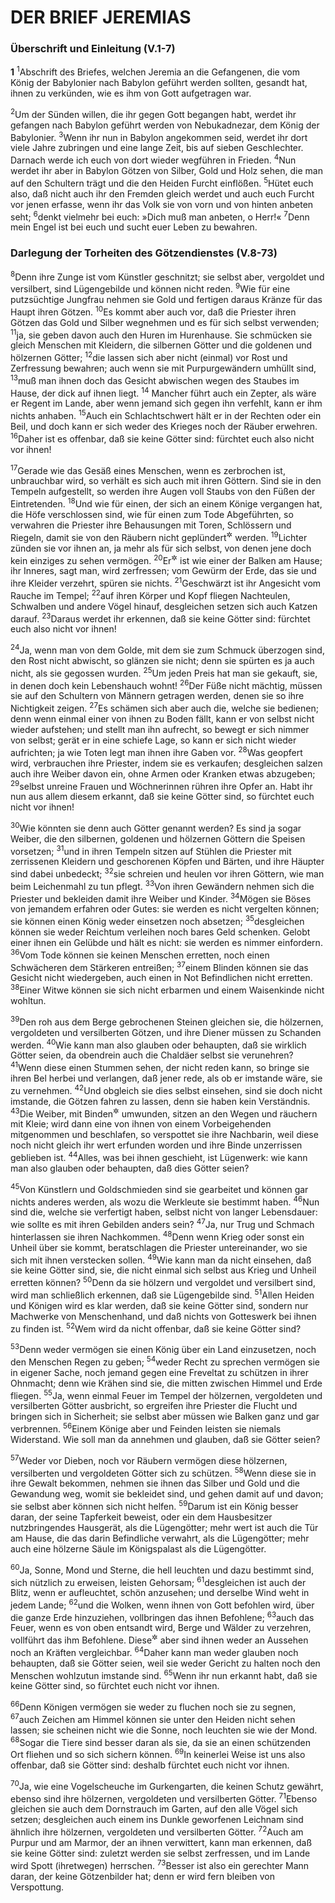 # DER BRIEF JEREMIAS

### Überschrift und Einleitung (V.1-7)

__1__
<sup>1</sup>Abschrift des Briefes, welchen Jeremia an die Gefangenen, die vom König der Babylonier nach Babylon geführt werden sollten, gesandt hat, ihnen zu verkünden, wie es ihm von Gott aufgetragen war.

<sup>2</sup>Um der Sünden willen, die ihr gegen Gott begangen habt, werdet ihr gefangen nach Babylon geführt werden von Nebukadnezar, dem König der Babylonier.
<sup>3</sup>Wenn ihr nun in Babylon angekommen seid, werdet ihr dort viele Jahre zubringen und eine lange Zeit, bis auf sieben Geschlechter. Darnach werde ich euch von dort wieder wegführen in Frieden.
<sup>4</sup>Nun werdet ihr aber in Babylon Götzen von Silber, Gold und Holz sehen, die man auf den Schultern trägt und die den Heiden Furcht einflößen.
<sup>5</sup>Hütet euch also, daß nicht auch ihr den Fremden gleich werdet und auch euch Furcht vor jenen erfasse, wenn ihr das Volk sie von vorn und von hinten anbeten seht;
<sup>6</sup>denkt vielmehr bei euch: »Dich muß man anbeten, o Herr!«
<sup>7</sup>Denn mein Engel ist bei euch und sucht euer Leben zu bewahren.

### Darlegung der Torheiten des Götzendienstes (V.8-73)

<sup>8</sup>Denn ihre Zunge ist vom Künstler geschnitzt; sie selbst aber, vergoldet und versilbert, sind Lügengebilde und können nicht reden.
<sup>9</sup>Wie für eine putzsüchtige Jungfrau nehmen sie Gold und fertigen daraus Kränze für das Haupt ihren Götzen.
<sup>10</sup>Es kommt aber auch vor, daß die Priester ihren Götzen das Gold und Silber wegnehmen und es für sich selbst verwenden;
<sup>11</sup>ja, sie geben davon auch den Huren im Hurenhause. Sie schmücken sie gleich Menschen mit Kleidern, die silbernen Götter und die goldenen und hölzernen Götter;
<sup>12</sup>die lassen sich aber nicht (einmal) vor Rost und Zerfressung bewahren; auch wenn sie mit Purpurgewändern umhüllt sind,
<sup>13</sup>muß man ihnen doch das Gesicht abwischen wegen des Staubes im Hause, der dick auf ihnen liegt.
<sup>14</sup> Mancher führt auch ein Zepter, als wäre er Regent im Lande, aber wenn jemand sich gegen ihn verfehlt, kann er ihm nichts anhaben.
<sup>15</sup>Auch ein Schlachtschwert hält er in der Rechten oder ein Beil, und doch kann er sich weder des Krieges noch der Räuber erwehren.
<sup>16</sup>Daher ist es offenbar, daß sie keine Götter sind: fürchtet euch also nicht vor ihnen!

<sup>17</sup>Gerade wie das Gesäß eines Menschen, wenn es zerbrochen ist, unbrauchbar wird, so verhält es sich auch mit ihren Göttern. Sind sie in den Tempeln aufgestellt, so werden ihre Augen voll Staubs von den Füßen der Eintretenden.
<sup>18</sup>Und wie für einen, der sich an einem Könige vergangen hat, die Höfe verschlossen sind, wie für einen zum Tode Abgeführten, so verwahren die Priester ihre Behausungen mit Toren, Schlössern und Riegeln, damit sie von den Räubern nicht geplündert<sup title="oder gestohlen?">&#x2732;</sup> werden.
<sup>19</sup>Lichter zünden sie vor ihnen an, ja mehr als für sich selbst, von denen jene doch kein einziges zu sehen vermögen.
<sup>20</sup>Er<sup title="d.h. der Götze">&#x2732;</sup> ist wie einer der Balken am Hause; ihr Inneres, sagt man, wird zerfressen; vom Gewürm der Erde, das sie und ihre Kleider verzehrt, spüren sie nichts.
<sup>21</sup>Geschwärzt ist ihr Angesicht vom Rauche im Tempel;
<sup>22</sup>auf ihren Körper und Kopf fliegen Nachteulen, Schwalben und andere Vögel hinauf, desgleichen setzen sich auch Katzen darauf.
<sup>23</sup>Daraus werdet ihr erkennen, daß sie keine Götter sind: fürchtet euch also nicht vor ihnen!

<sup>24</sup>Ja, wenn man von dem Golde, mit dem sie zum Schmuck überzogen sind, den Rost nicht abwischt, so glänzen sie nicht; denn sie spürten es ja auch nicht, als sie gegossen wurden.
<sup>25</sup>Um jeden Preis hat man sie gekauft, sie, in denen doch kein Lebenshauch wohnt!
<sup>26</sup>Der Füße nicht mächtig, müssen sie auf den Schultern von Männern getragen werden, denen sie so ihre Nichtigkeit zeigen.
<sup>27</sup>Es schämen sich aber auch die, welche sie bedienen; denn wenn einmal einer von ihnen zu Boden fällt, kann er von selbst nicht wieder aufstehen; und stellt man ihn aufrecht, so bewegt er sich nimmer von selbst; gerät er in eine schiefe Lage, so kann er sich nicht wieder aufrichten; ja wie Toten legt man ihnen ihre Gaben vor.
<sup>28</sup>Was geopfert wird, verbrauchen ihre Priester, indem sie es verkaufen; desgleichen salzen auch ihre Weiber davon ein, ohne Armen oder Kranken etwas abzugeben;
<sup>29</sup>selbst unreine Frauen und Wöchnerinnen rühren ihre Opfer an. Habt ihr nun aus allem diesem erkannt, daß sie keine Götter sind, so fürchtet euch nicht vor ihnen!

<sup>30</sup>Wie könnten sie denn auch Götter genannt werden? Es sind ja sogar Weiber, die den silbernen, goldenen und hölzernen Göttern die Speisen vorsetzen;
<sup>31</sup>und in ihren Tempeln sitzen auf Stühlen die Priester mit zerrissenen Kleidern und geschorenen Köpfen und Bärten, und ihre Häupter sind dabei unbedeckt;
<sup>32</sup>sie schreien und heulen vor ihren Göttern, wie man beim Leichenmahl zu tun pflegt.
<sup>33</sup>Von ihren Gewändern nehmen sich die Priester und bekleiden damit ihre Weiber und Kinder.
<sup>34</sup>Mögen sie Böses von jemandem erfahren oder Gutes: sie werden es nicht vergelten können; sie können einen König weder einsetzen noch absetzen;
<sup>35</sup>desgleichen können sie weder Reichtum verleihen noch bares Geld schenken. Gelobt einer ihnen ein Gelübde und hält es nicht: sie werden es nimmer einfordern.
<sup>36</sup>Vom Tode können sie keinen Menschen erretten, noch einen Schwächeren dem Stärkeren entreißen;
<sup>37</sup>einem Blinden können sie das Gesicht nicht wiedergeben, auch einen in Not Befindlichen nicht erretten.
<sup>38</sup>Einer Witwe können sie sich nicht erbarmen und einem Waisenkinde nicht wohltun.

<sup>39</sup>Den roh aus dem Berge gebrochenen Steinen gleichen sie, die hölzernen, vergoldeten und versilberten Götzen, und ihre Diener müssen zu Schanden werden.
<sup>40</sup>Wie kann man also glauben oder behaupten, daß sie wirklich Götter seien, da obendrein auch die Chaldäer selbst sie verunehren?
<sup>41</sup>Wenn diese einen Stummen sehen, der nicht reden kann, so bringe sie ihren Bel herbei und verlangen, daß jener rede, als ob er imstande wäre, sie zu vernehmen.
<sup>42</sup>Und obgleich sie dies selbst einsehen, sind sie doch nicht imstande, die Götzen fahren zu lassen, denn sie haben kein Verständnis.
<sup>43</sup>Die Weiber, mit Binden<sup title="an der Stirn?">&#x2732;</sup> umwunden, sitzen an den Wegen und räuchern mit Kleie; wird dann eine von ihnen von einem Vorbeigehenden mitgenommen und beschlafen, so verspottet sie ihre Nachbarin, weil diese noch nicht gleich ihr wert erfunden worden und ihre Binde unzerrissen geblieben ist.
<sup>44</sup>Alles, was bei ihnen geschieht, ist Lügenwerk: wie kann man also glauben oder behaupten, daß dies Götter seien?

<sup>45</sup>Von Künstlern und Goldschmieden sind sie gearbeitet und können gar nichts anderes werden, als wozu die Werkleute sie bestimmt haben.
<sup>46</sup>Nun sind die, welche sie verfertigt haben, selbst nicht von langer Lebensdauer: wie sollte es mit ihren Gebilden anders sein?
<sup>47</sup>Ja, nur Trug und Schmach hinterlassen sie ihren Nachkommen.
<sup>48</sup>Denn wenn Krieg oder sonst ein Unheil über sie kommt, beratschlagen die Priester untereinander, wo sie sich mit ihnen verstecken sollen.
<sup>49</sup>Wie kann man da nicht einsehen, daß sie keine Götter sind, sie, die nicht einmal sich selbst aus Krieg und Unheil erretten können?
<sup>50</sup>Denn da sie hölzern und vergoldet und versilbert sind, wird man schließlich erkennen, daß sie Lügengebilde sind.
<sup>51</sup>Allen Heiden und Königen wird es klar werden, daß sie keine Götter sind, sondern nur Machwerke von Menschenhand, und daß nichts von Gotteswerk bei ihnen zu finden ist.
<sup>52</sup>Wem wird da nicht offenbar, daß sie keine Götter sind?

<sup>53</sup>Denn weder vermögen sie einen König über ein Land einzusetzen, noch den Menschen Regen zu geben;
<sup>54</sup>weder Recht zu sprechen vermögen sie in eigener Sache, noch jemand gegen eine Freveltat zu schützen in ihrer Ohnmacht; denn wie Krähen sind sie, die mitten zwischen Himmel und Erde fliegen.
<sup>55</sup>Ja, wenn einmal Feuer im Tempel der hölzernen, vergoldeten und versilberten Götter ausbricht, so ergreifen ihre Priester die Flucht und bringen sich in Sicherheit; sie selbst aber müssen wie Balken ganz und gar verbrennen.
<sup>56</sup>Einem Könige aber und Feinden leisten sie niemals Widerstand. Wie soll man da annehmen und glauben, daß sie Götter seien?

<sup>57</sup>Weder vor Dieben, noch vor Räubern vermögen diese hölzernen, versilberten und vergoldeten Götter sich zu schützen.
<sup>58</sup>Wenn diese sie in ihre Gewalt bekommen, nehmen sie ihnen das Silber und Gold und die Gewandung weg, womit sie bekleidet sind, und gehen damit auf und davon; sie selbst aber können sich nicht helfen.
<sup>59</sup>Darum ist ein König besser daran, der seine Tapferkeit beweist, oder ein dem Hausbesitzer nutzbringendes Hausgerät, als die Lügengötter; mehr wert ist auch die Tür am Hause, die das darin Befindliche verwahrt, als die Lügengötter; mehr auch eine hölzerne Säule im Königspalast als die Lügengötter.

<sup>60</sup>Ja, Sonne, Mond und Sterne, die hell leuchten und dazu bestimmt sind, sich nützlich zu erweisen, leisten Gehorsam;
<sup>61</sup>desgleichen ist auch der Blitz, wenn er aufleuchtet, schön anzusehen; und derselbe Wind weht in jedem Lande;
<sup>62</sup>und die Wolken, wenn ihnen von Gott befohlen wird, über die ganze Erde hinzuziehen, vollbringen das ihnen Befohlene;
<sup>63</sup>auch das Feuer, wenn es von oben entsandt wird, Berge und Wälder zu verzehren, vollführt das ihm Befohlene. Diese<sup title="d.h. die Götzen">&#x2732;</sup> aber sind ihnen weder an Aussehen noch an Kräften vergleichbar.
<sup>64</sup>Daher kann man weder glauben noch behaupten, daß sie Götter seien, weil sie weder Gericht zu halten noch den Menschen wohlzutun imstande sind.
<sup>65</sup>Wenn ihr nun erkannt habt, daß sie keine Götter sind, so fürchtet euch nicht vor ihnen.

<sup>66</sup>Denn Königen vermögen sie weder zu fluchen noch sie zu segnen,
<sup>67</sup>auch Zeichen am Himmel können sie unter den Heiden nicht sehen lassen; sie scheinen nicht wie die Sonne, noch leuchten sie wie der Mond.
<sup>68</sup>Sogar die Tiere sind besser daran als sie, da sie an einen schützenden Ort fliehen und so sich sichern können.
<sup>69</sup>In keinerlei Weise ist uns also offenbar, daß sie Götter sind: deshalb fürchtet euch nicht vor ihnen.

<sup>70</sup>Ja, wie eine Vogelscheuche im Gurkengarten, die keinen Schutz gewährt, ebenso sind ihre hölzernen, vergoldeten und versilberten Götter.
<sup>71</sup>Ebenso gleichen sie auch dem Dornstrauch im Garten, auf den alle Vögel sich setzen; desgleichen auch einem ins Dunkle geworfenen Leichnam sind ähnlich ihre hölzernen, vergoldeten und versilberten Götter.
<sup>72</sup>Auch am Purpur und am Marmor, der an ihnen verwittert, kann man erkennen, daß sie keine Götter sind: zuletzt werden sie selbst zerfressen, und im Lande wird Spott (ihretwegen) herrschen.
<sup>73</sup>Besser ist also ein gerechter Mann daran, der keine Götzenbilder hat; denn er wird fern bleiben von Verspottung.